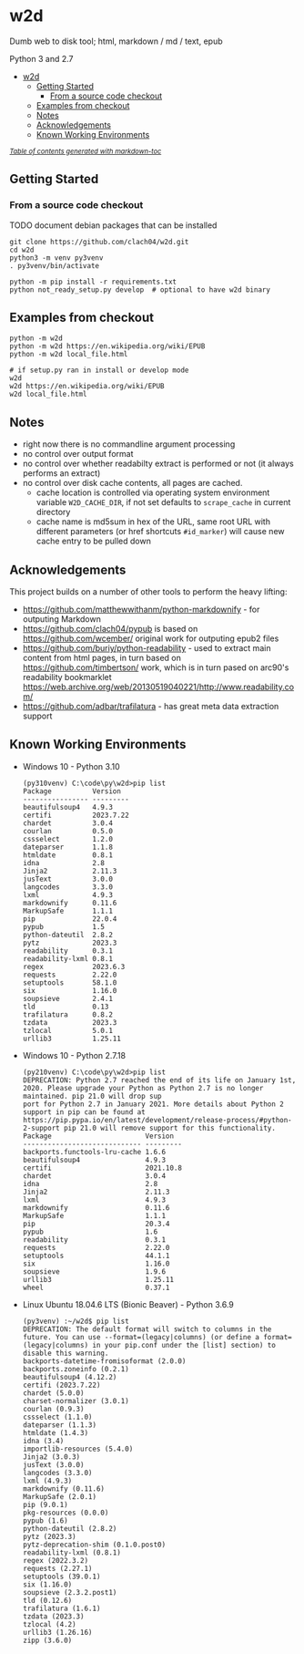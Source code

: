 # w2d

Dumb web to disk tool; html, markdown / md / text, epub

Python 3 and 2.7

- [w2d](#w2d)
  * [Getting Started](#getting-started)
    + [From a source code checkout](#from-a-source-code-checkout)
  * [Examples from checkout](#examples-from-checkout)
  * [Notes](#notes)
  * [Acknowledgements](#acknowledgements)
  * [Known Working Environments](#known-working-environments)

<small><i><a href='http://ecotrust-canada.github.io/markdown-toc/'>Table of contents generated with markdown-toc</a></i></small>

## Getting Started

### From a source code checkout

TODO document debian packages that can be installed

    git clone https://github.com/clach04/w2d.git
    cd w2d
    python3 -m venv py3venv
    . py3venv/bin/activate

    python -m pip install -r requirements.txt
    python not_ready_setup.py develop  # optional to have w2d binary

## Examples from checkout

    python -m w2d
    python -m w2d https://en.wikipedia.org/wiki/EPUB
    python -m w2d local_file.html

    # if setup.py ran in install or develop mode
    w2d
    w2d https://en.wikipedia.org/wiki/EPUB
    w2d local_file.html


## Notes

  * right now there is no commandline argument processing
  * no control over output format
  * no control over whether readabilty extract is performed or not (it always performs an extract)
  * no control over disk cache contents, all pages are cached.
      * cache location is controlled via operating system environment variable `W2D_CACHE_DIR`, if not set defaults to `scrape_cache` in current directory
      * cache name is md5sum in hex of the URL, same root URL with different parameters (or href shortcuts `#id_marker`) will cause new cache entry to be pulled down

## Acknowledgements

This project builds on a number of other tools to perform the heavy lifting:

  * https://github.com/matthewwithanm/python-markdownify - for outputing Markdown
  * https://github.com/clach04/pypub is based on https://github.com/wcember/ original work for outputing epub2 files
  * https://github.com/buriy/python-readability - used to extract main content from html pages, in turn based on https://github.com/timbertson/ work, which is in turn pased on arc90's readability bookmarklet https://web.archive.org/web/20130519040221/http://www.readability.com/
  * https://github.com/adbar/trafilatura - has great meta data extraction support

## Known Working Environments

  * Windows 10 - Python 3.10

        (py310venv) C:\code\py\w2d>pip list
        Package          Version
        ---------------- ---------
        beautifulsoup4   4.9.3
        certifi          2023.7.22
        chardet          3.0.4
        courlan          0.5.0
        cssselect        1.2.0
        dateparser       1.1.8
        htmldate         0.8.1
        idna             2.8
        Jinja2           2.11.3
        jusText          3.0.0
        langcodes        3.3.0
        lxml             4.9.3
        markdownify      0.11.6
        MarkupSafe       1.1.1
        pip              22.0.4
        pypub            1.5
        python-dateutil  2.8.2
        pytz             2023.3
        readability      0.3.1
        readability-lxml 0.8.1
        regex            2023.6.3
        requests         2.22.0
        setuptools       58.1.0
        six              1.16.0
        soupsieve        2.4.1
        tld              0.13
        trafilatura      0.8.2
        tzdata           2023.3
        tzlocal          5.0.1
        urllib3          1.25.11

  * Windows 10 - Python 2.7.18


        (py210venv) C:\code\py\w2d>pip list
        DEPRECATION: Python 2.7 reached the end of its life on January 1st, 2020. Please upgrade your Python as Python 2.7 is no longer maintained. pip 21.0 will drop sup
        port for Python 2.7 in January 2021. More details about Python 2 support in pip can be found at https://pip.pypa.io/en/latest/development/release-process/#python-
        2-support pip 21.0 will remove support for this functionality.
        Package                       Version
        ----------------------------- ---------
        backports.functools-lru-cache 1.6.6
        beautifulsoup4                4.9.3
        certifi                       2021.10.8
        chardet                       3.0.4
        idna                          2.8
        Jinja2                        2.11.3
        lxml                          4.9.3
        markdownify                   0.11.6
        MarkupSafe                    1.1.1
        pip                           20.3.4
        pypub                         1.6
        readability                   0.3.1
        requests                      2.22.0
        setuptools                    44.1.1
        six                           1.16.0
        soupsieve                     1.9.6
        urllib3                       1.25.11
        wheel                         0.37.1

  * Linux Ubuntu 18.04.6 LTS (Bionic Beaver) - Python 3.6.9

        (py3venv) :~/w2d$ pip list
        DEPRECATION: The default format will switch to columns in the future. You can use --format=(legacy|columns) (or define a format=(legacy|columns) in your pip.conf under the [list] section) to disable this warning.
        backports-datetime-fromisoformat (2.0.0)
        backports.zoneinfo (0.2.1)
        beautifulsoup4 (4.12.2)
        certifi (2023.7.22)
        chardet (5.0.0)
        charset-normalizer (3.0.1)
        courlan (0.9.3)
        cssselect (1.1.0)
        dateparser (1.1.3)
        htmldate (1.4.3)
        idna (3.4)
        importlib-resources (5.4.0)
        Jinja2 (3.0.3)
        jusText (3.0.0)
        langcodes (3.3.0)
        lxml (4.9.3)
        markdownify (0.11.6)
        MarkupSafe (2.0.1)
        pip (9.0.1)
        pkg-resources (0.0.0)
        pypub (1.6)
        python-dateutil (2.8.2)
        pytz (2023.3)
        pytz-deprecation-shim (0.1.0.post0)
        readability-lxml (0.8.1)
        regex (2022.3.2)
        requests (2.27.1)
        setuptools (39.0.1)
        six (1.16.0)
        soupsieve (2.3.2.post1)
        tld (0.12.6)
        trafilatura (1.6.1)
        tzdata (2023.3)
        tzlocal (4.2)
        urllib3 (1.26.16)
        zipp (3.6.0)
